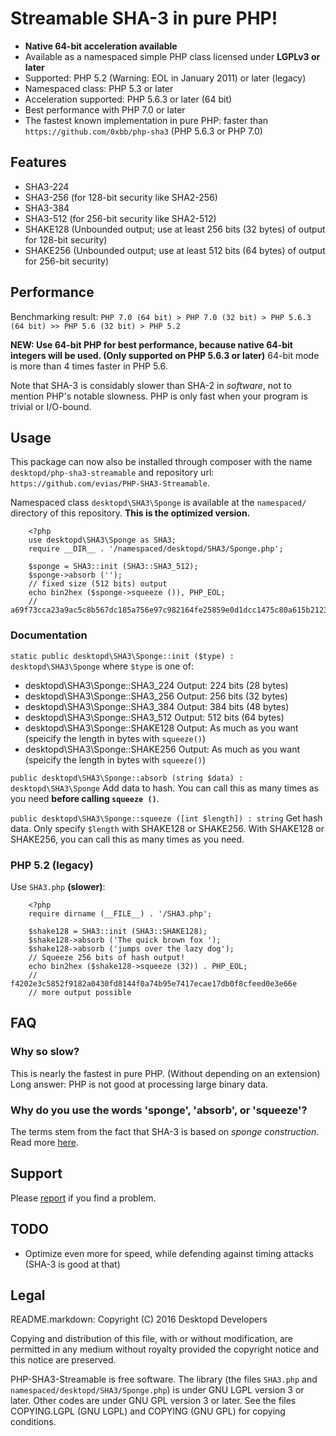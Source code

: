 # Streamable SHA-3 in pure PHP!

* **Native 64-bit acceleration available**
* Available as a namespaced simple PHP class licensed under **LGPLv3 or later**
* Supported: PHP 5.2 (Warning: EOL in January 2011) or later (legacy)
* Namespaced class: PHP 5.3 or later
* Acceleration supported: PHP 5.6.3 or later (64 bit)
* Best performance with PHP 7.0 or later
* The fastest known implementation in pure PHP: faster than `https://github.com/0xbb/php-sha3` (PHP 5.6.3 or PHP 7.0)


## Features

* SHA3-224
* SHA3-256 (for 128-bit security like SHA2-256)
* SHA3-384
* SHA3-512 (for 256-bit security like SHA2-512)
* SHAKE128 (Unbounded output; use at least 256 bits (32 bytes) of output for 128-bit security)
* SHAKE256 (Unbounded output; use at least 512 bits (64 bytes) of output for 256-bit security)


## Performance

Benchmarking result:
`PHP 7.0 (64 bit) > PHP 7.0 (32 bit) > PHP 5.6.3 (64 bit) >> PHP 5.6 (32 bit) > PHP 5.2`

**NEW: Use 64-bit PHP for best performance, because native 64-bit integers will be used. (Only supported on PHP 5.6.3 or later)** 64-bit mode is more than 4 times faster in PHP 5.6.

Note that SHA-3 is considably slower than SHA-2 in *software*, not to mention
PHP's notable slowness. PHP is only fast when your program is trivial or I/O-bound.


## Usage
This package can now also be installed through composer with the name `desktopd/php-sha3-streamable` and repository url: `https://github.com/evias/PHP-SHA3-Streamable`.

Namespaced class `desktopd\SHA3\Sponge` is available at the `namespaced/` directory of this repository. **This is the optimized version.**

        <?php
        use desktopd\SHA3\Sponge as SHA3;
        require __DIR__ . '/namespaced/desktopd/SHA3/Sponge.php';
        
        $sponge = SHA3::init (SHA3::SHA3_512);
        $sponge->absorb ('');
        // fixed size (512 bits) output
        echo bin2hex ($sponge->squeeze ()), PHP_EOL;
        // a69f73cca23a9ac5c8b567dc185a756e97c982164fe25859e0d1dcc1475c80a615b2123af1f5f94c11e3e9402c3ac558f500199d95b6d3e301758586281dcd26

### Documentation
`static public desktopd\SHA3\Sponge::init ($type) : desktopd\SHA3\Sponge`
where `$type` is one of:

* desktopd\SHA3\Sponge::SHA3_224
Output: 224 bits (28 bytes)
* desktopd\SHA3\Sponge::SHA3_256
Output: 256 bits (32 bytes)
* desktopd\SHA3\Sponge::SHA3_384
Output: 384 bits (48 bytes)
* desktopd\SHA3\Sponge::SHA3_512
Output: 512 bits (64 bytes)
* desktopd\SHA3\Sponge::SHAKE128
Output: As much as you want (speicify the length in bytes with `squeeze()`)
* desktopd\SHA3\Sponge::SHAKE256
Output: As much as you want (speicify the length in bytes with `squeeze()`)


`public desktopd\SHA3\Sponge::absorb (string $data) : desktopd\SHA3\Sponge`
Add data to hash. You can call this as many times as you need **before calling `squeeze ()`**.


`public desktopd\SHA3\Sponge::squeeze ([int $length]) : string`
Get hash data. Only specify `$length` with SHAKE128 or SHAKE256. With SHAKE128 or SHAKE256, you can call this as many times as you need.


### PHP 5.2 (legacy)
Use `SHA3.php` **(slower)**:

        <?php
        require dirname (__FILE__) . '/SHA3.php';
        
        $shake128 = SHA3::init (SHA3::SHAKE128);
        $shake128->absorb ('The quick brown fox ');
        $shake128->absorb ('jumps over the lazy dog');
        // Squeeze 256 bits of hash output!
        echo bin2hex ($shake128->squeeze (32)) . PHP_EOL;
        // f4202e3c5852f9182a0430fd8144f0a74b95e7417ecae17db0f8cfeed0e3e66e
        // more output possible


## FAQ
### Why so slow?
This is nearly the fastest in pure PHP. (Without depending on an extension)
Long answer: PHP is not good at processing large binary data.

### Why do you use the words 'sponge', 'absorb', or 'squeeze'?
The terms stem from the fact that SHA-3 is based on *sponge construction*.
Read more [here](http://sponge.noekeon.org/).


## Support
Please [report](https://notabug.org/desktopd/PHP-SHA3-Streamable/issues) if you find a problem.


## TODO
* Optimize even more for speed, while defending against timing attacks (SHA-3 is good at that)


## Legal

README.markdown:
Copyright (C) 2016 Desktopd Developers

Copying and distribution of this file, with or without modification,
are permitted in any medium without royalty provided the copyright
notice and this notice are preserved.


PHP-SHA3-Streamable is free software. The library (the files `SHA3.php` and
`namespaced/desktopd/SHA3/Sponge.php`) is under GNU LGPL version 3 or later.
Other codes are under GNU GPL version 3 or later.
See the files COPYING.LGPL (GNU LGPL) and COPYING (GNU GPL) for copying
conditions.

